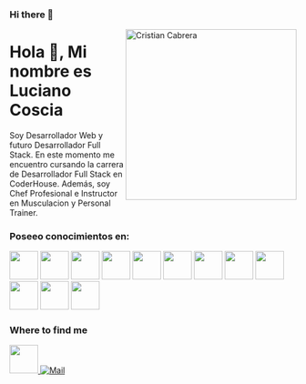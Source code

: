 ### Hi there 👋
<img height="300" align="right" src="https://octocat-generator-assets.githubusercontent.com/my-octocat-1625944843913.png" alt="Cristian Cabrera" />

# Hola 👋, Mi nombre es Luciano Coscia

Soy Desarrollador Web y futuro Desarrollador Full Stack. En este momento me encuentro cursando la carrera de Desarrollador Full Stack en CoderHouse. Además, soy Chef Profesional e Instructor en Musculacion y Personal Trainer.

### Poseeo conocimientos en: 

<p>
  
  <img src="../images"  height="50"/>
  <img src="https://cdn.jsdelivr.net/gh/devicons/devicon/icons/css3/css3-original.svg" height="50"/>
  <img src="https://cdn.jsdelivr.net/gh/devicons/devicon/icons/sass/sass-original.svg" height="50"/>
  <img src="https://cdn.jsdelivr.net/gh/devicons/devicon/icons/javascript/javascript-original.svg" height="50"/>
  <img src="https://cdn.jsdelivr.net/gh/devicons/devicon/icons/nodejs/nodejs-original.svg" height="50"/>
  <img src="https://cdn.jsdelivr.net/gh/devicons/devicon/icons/react/react-original-wordmark.svg"  height="50"/>
  <img src="https://cdn.jsdelivr.net/gh/devicons/devicon/icons/angularjs/angularjs-original.svg"   height="50"/>
  <img src="https://cdn.jsdelivr.net/gh/devicons/devicon/icons/vuejs/vuejs-original.svg"           height="50"/>
  <img src="https://cdn.jsdelivr.net/gh/devicons/devicon/icons/salesforce/salesforce-original.svg" height="50" />
  <img src="https://cdn.jsdelivr.net/gh/devicons/devicon/icons/github/github-original.svg" height="50"/>
  <img src="https://cdn.jsdelivr.net/gh/devicons/devicon/icons/gitlab/gitlab-original.svg" height="50" />
  <img src="https://cdn.jsdelivr.net/gh/devicons/devicon/icons/git/git-original.svg" height="50"/> 
</p>

### Where to find me  

<div>
  <a href="https://www.linkedin.com/in/cristian-cabrera-304500183/" target="_blank">
    <img src="https://cdn.jsdelivr.net/gh/devicons/devicon/icons/linkedin/linkedin-original.svg" height="50"/>
  </a>

  <a href="mailto:lucianocoscia5@gmail.com" target="_blank">
    <img alt="Mail" src="https://img.shields.io/badge/-Email-D14836?style=for-the-badge&logo=gmail&logoColor=white" />
  </a>
</div?